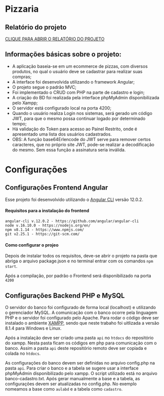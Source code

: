 # Pizzaria

## Relatório do projeto

[CLIQUE PARA ABRIR O RELATÓRIO DO PROJETO](https://docs.google.com/document/d/137GubXS3HyKLAk3oGIvqLc2T_CFyy_A9/edit?usp=sharing&ouid=115879622815069047243&rtpof=true&sd=true)

## Informações básicas sobre o projeto:

  - A aplicação baseia-se em um ecommerce de pizzas, com diversos produtos, no qual o usuário deve se cadastrar para realizar suas compras;  
  - A interface foi desenvolvida utilizando o framework Angular;
  - O projeto segue o padrão MVC;
  - Foi implementado o CRUD com PHP na parte de cadastro e login;
  - A criação do BD foi realizada pela interface phpMyAdmin disponibilizada pelo Xampp;
  - O servidor está configurado local na porta 4200;
  - Quando o usuário realiza Login nos sistemas, será gerado um código JWT, para que o mesmo possa continuar logado por determinado tempo;
  - Há validação do Token para acesso ao Painel Restrito, onde é apresentado uma lista dos usuários cadastrados. 
  - OBS: A função base64Erlencode do JWT serve para remover certos caracteres, que no próprio site JWT, pode-se realizar a decodificação do mesmo. Sem essa função a assinatura seria inválida.

# Configurações

## Configurações Frontend Angular 

Esse projeto foi desenvolvido utilizando o [Angular CLI](https://github.com/angular/angular-cli) versão 12.0.2.

#### Requisitos para a instalação do frontend

    angular-cli v.12.0.2 - https://github.com/angular/angular-cli
    node v.16.10.0 - https://nodejs.org/en/
    npm v8.1.14 - https://www.npmjs.com/
    git v2.25.1 - https://git-scm.com/
    
#### Como configurar o projeo

Depois de instalar todos os requisitos, deve-se abrir o projeto na pasta que abriga o arquivo package.json e no terminal entrar com os comandos `npm start`.

Após a compilação, por padrão o Frontend será disponibilizado na porta `4200`

## Configurações Backend PHP e MySQL

O servidor do banco foi configurado de forma local (localhost) e utilizando o gerenciador MySQL. A comunicação com o banco ocorre pela linguagem PHP e o servidor foi configurado pelo Apache. Para rodar o código deve ser instalado o ambiente [XAMPP](https://www.apachefriends.org/index.html), sendo que neste trabaho foi uitlizada a versão 8.1.4 para Windows e Linux.


Após a instalação deve ser criado uma pasta `api` no `htdocs` do repositório do xampp. Nesta pasta ficam os códigos em php para comunicação com o banco. Assim a pasta `api` deste repositório remoto deve ser copiada e colada no `htdocs`. 

As configurações do banco devem ser definidas no arquivo config.php na pasta `api`. Para criar o banco e a tabela se sugere usar a interface phpMyAdmin disponibilizado pelo xampp. O script utilizado está no arquivo banco-cadastro.txt. Após gerar manualmente a base e a tabela, as configurações devem ser atualizadas no config.php. No exemplo nomeamos a base como `aulabd` e a tabela como `cadastro`.

